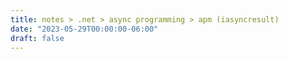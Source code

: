 ```yaml
---
title: notes > .net > async programming > apm (iasyncresult)
date: "2023-05-29T00:00:00-06:00"
draft: false
---
```

